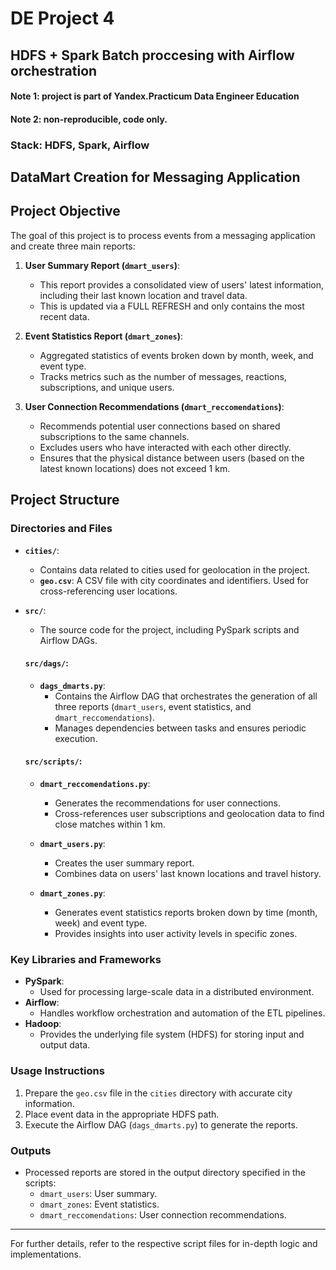 # DE Project 4

## HDFS + Spark Batch proccesing with Airflow orchestration

#### Note 1: project is part of Yandex.Practicum Data Engineer Education
#### Note 2: non-reproducible, code only.

### Stack: HDFS, Spark, Airflow

## DataMart Creation for Messaging Application

## Project Objective
The goal of this project is to process events from a messaging application and create three main reports:
1. **User Summary Report (`dmart_users`)**:
   - This report provides a consolidated view of users' latest information, including their last known location and travel data.
   - This is updated via a FULL REFRESH and only contains the most recent data.

2. **Event Statistics Report (`dmart_zones`)**:
   - Aggregated statistics of events broken down by month, week, and event type.
   - Tracks metrics such as the number of messages, reactions, subscriptions, and unique users.

3. **User Connection Recommendations (`dmart_reccomendations`)**:
   - Recommends potential user connections based on shared subscriptions to the same channels.
   - Excludes users who have interacted with each other directly.
   - Ensures that the physical distance between users (based on the latest known locations) does not exceed 1 km.
   
## Project Structure

### Directories and Files
- **`cities/`**:
  - Contains data related to cities used for geolocation in the project.
  - **`geo.csv`**: A CSV file with city coordinates and identifiers. Used for cross-referencing user locations.

- **`src/`**:
  - The source code for the project, including PySpark scripts and Airflow DAGs.

  #### `src/dags/`:
  - **`dags_dmarts.py`**:
    - Contains the Airflow DAG that orchestrates the generation of all three reports (`dmart_users`, event statistics, and `dmart_reccomendations`).
    - Manages dependencies between tasks and ensures periodic execution.

  #### `src/scripts/`:
  - **`dmart_reccomendations.py`**:
    - Generates the recommendations for user connections.
    - Cross-references user subscriptions and geolocation data to find close matches within 1 km.

  - **`dmart_users.py`**:
    - Creates the user summary report.
    - Combines data on users' last known locations and travel history.

  - **`dmart_zones.py`**:
    - Generates event statistics reports broken down by time (month, week) and event type.
    - Provides insights into user activity levels in specific zones.

### Key Libraries and Frameworks
- **PySpark**:
  - Used for processing large-scale data in a distributed environment.
- **Airflow**:
  - Handles workflow orchestration and automation of the ETL pipelines.
- **Hadoop**:
  - Provides the underlying file system (HDFS) for storing input and output data.

### Usage Instructions
1. Prepare the `geo.csv` file in the `cities` directory with accurate city information.
2. Place event data in the appropriate HDFS path.
3. Execute the Airflow DAG (`dags_dmarts.py`) to generate the reports.

### Outputs
- Processed reports are stored in the output directory specified in the scripts:
  - `dmart_users`: User summary.
  - `dmart_zones`: Event statistics.
  - `dmart_reccomendations`: User connection recommendations.

---

For further details, refer to the respective script files for in-depth logic and implementations.